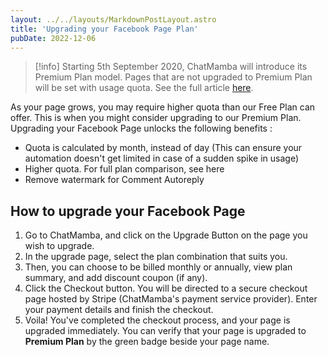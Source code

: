 ```yaml
---
layout: ../../layouts/MarkdownPostLayout.astro
title: 'Upgrading your Facebook Page Plan'
pubDate: 2022-12-06
---
```


>[!info]
> Starting 5th September 2020, ChatMamba will introduce its Premium Plan model. Pages that are not upgraded to Premium Plan will be set with usage quota. See the full article [here](https://help.chatmamba.com/en/article/pricing-plans#future-pricing-model).

As your page grows, you may require higher quota than our Free Plan can offer. This is when you might consider upgrading to our Premium Plan. Upgrading your Facebook Page unlocks the following benefits :

- Quota is calculated by month, instead of day (This can ensure your automation doesn't get limited in case of a sudden spike in usage)
- Higher quota. For full plan comparison, see here
- Remove watermark for Comment Autoreply

## How to upgrade your Facebook Page

1. Go to ChatMamba, and click on the Upgrade Button on the page you wish to upgrade.
2. In the upgrade page, select the plan combination that suits you.
3. Then, you can choose to be billed monthly or annually, view plan summary, and add discount coupon (if any).
4. Click the Checkout button. You will be directed to a secure checkout page hosted by Stripe (ChatMamba's payment service provider). Enter your payment details and finish the checkout.
5. Voila! You've completed the checkout process, and your page is upgraded immediately. You can verify that your page is upgraded to **Premium Plan** by the green badge beside your page name.
